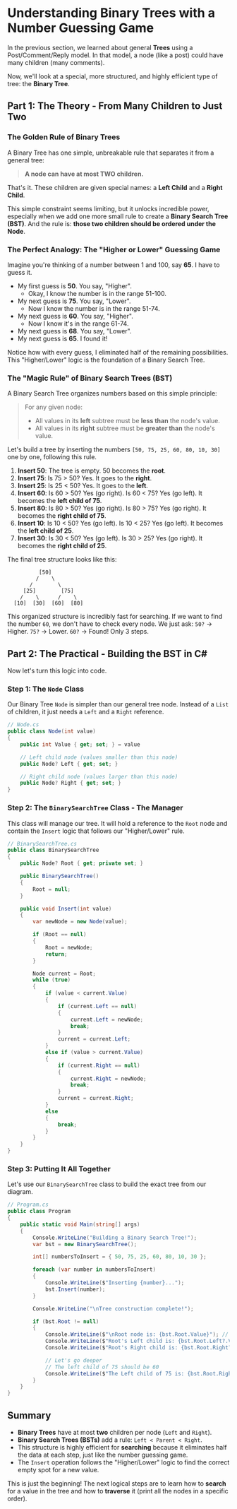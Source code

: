 # Understanding Binary Trees with a Number Guessing Game

In the previous section, we learned about general **Trees** using a Post/Comment/Reply model. In that model, a node (like a post) could have many children (many comments).

Now, we'll look at a special, more structured, and highly efficient type of tree: the **Binary Tree**.

## Part 1: The Theory - From Many Children to Just Two

### The Golden Rule of Binary Trees

A Binary Tree has one simple, unbreakable rule that separates it from a general tree:

> **A node can have at most TWO children.**

That's it. These children are given special names: a **Left Child** and a **Right Child**.

This simple constraint seems limiting, but it unlocks incredible power, especially when we add one more small rule to create a **Binary Search Tree (BST)**.
And the rule is: **those two children should be ordered under the Node**.

### The Perfect Analogy: The "Higher or Lower" Guessing Game

Imagine you're thinking of a number between 1 and 100, say **65**. I have to guess it.

*   My first guess is **50**. You say, "Higher".
    *   Okay, I know the number is in the range 51-100.
*   My next guess is **75**. You say, "Lower".
    *   Now I know the number is in the range 51-74.
*   My next guess is **60**. You say, "Higher".
    *   Now I know it's in the range 61-74.
*   My next guess is **68**. You say, "Lower".
*   My next guess is **65**. I found it!

Notice how with every guess, I eliminated half of the remaining possibilities. This "Higher/Lower" logic is the foundation of a Binary Search Tree.

### The "Magic Rule" of Binary Search Trees (BST)

A Binary Search Tree organizes numbers based on this simple principle:

> For any given node:
> *   All values in its **left** subtree must be **less than** the node's value.
> *   All values in its **right** subtree must be **greater than** the node's value.

Let's build a tree by inserting the numbers `[50, 75, 25, 60, 80, 10, 30]` one by one, following this rule.

1.  **Insert 50**: The tree is empty. 50 becomes the **root**.
2.  **Insert 75**: Is 75 > 50? Yes. It goes to the **right**.
3.  **Insert 25**: Is 25 < 50? Yes. It goes to the **left**.
4.  **Insert 60**: Is 60 > 50? Yes (go right). Is 60 < 75? Yes (go left). It becomes the **left child of 75**.
5.  **Insert 80**: Is 80 > 50? Yes (go right). Is 80 > 75? Yes (go right). It becomes the **right child of 75**.
6.  **Insert 10**: Is 10 < 50? Yes (go left). Is 10 < 25? Yes (go left). It becomes the **left child of 25**.
7.  **Insert 30**: Is 30 < 50? Yes (go left). Is 30 > 25? Yes (go right). It becomes the **right child of 25**.

The final tree structure looks like this:

```
          [50]
         /    \
       /        \
     [25]        [75]
    /    \      /    \
  [10]  [30]  [60]  [80]
```

This organized structure is incredibly fast for searching. If we want to find the number `60`, we don't have to check every node. We just ask:
`50?` -> Higher. `75?` -> Lower. `60?` -> Found! Only 3 steps.

## Part 2: The Practical - Building the BST in C#

Now let's turn this logic into code.

### Step 1: The `Node` Class

Our Binary Tree `Node` is simpler than our general tree node. Instead of a `List` of children, it just needs a `Left` and a `Right` reference.

```csharp
// Node.cs
public class Node(int value)
{
    public int Value { get; set; } = value

    // Left child node (values smaller than this node)
    public Node? Left { get; set; }

    // Right child node (values larger than this node)
    public Node? Right { get; set; }
}
```

### Step 2: The `BinarySearchTree` Class - The Manager

This class will manage our tree. It will hold a reference to the `Root` node and contain the `Insert` logic that follows our "Higher/Lower" rule.

```csharp
// BinarySearchTree.cs
public class BinarySearchTree
{
    public Node? Root { get; private set; }

    public BinarySearchTree()
    {
        Root = null;
    }

    public void Insert(int value)
    {
        var newNode = new Node(value);

        if (Root == null)
        {
            Root = newNode;
            return;
        }

        Node current = Root;
        while (true)
        {
            if (value < current.Value)
            {
                if (current.Left == null)
                {
                    current.Left = newNode;
                    break;
                }
                current = current.Left;
            }
            else if (value > current.Value)
            {
                if (current.Right == null)
                {
                    current.Right = newNode;
                    break;
                }
                current = current.Right;
            }
            else
            {
                break;
            }
        }
    }
}
```

### Step 3: Putting It All Together

Let's use our `BinarySearchTree` class to build the exact tree from our diagram.

```csharp
// Program.cs
public class Program
{
    public static void Main(string[] args)
    {
        Console.WriteLine("Building a Binary Search Tree!");
        var bst = new BinarySearchTree();

        int[] numbersToInsert = { 50, 75, 25, 60, 80, 10, 30 };

        foreach (var number in numbersToInsert)
        {
            Console.WriteLine($"Inserting {number}...");
            bst.Insert(number);
        }

        Console.WriteLine("\nTree construction complete!");

        if (bst.Root != null)
        {
            Console.WriteLine($"\nRoot node is: {bst.Root.Value}"); // Expected: 50
            Console.WriteLine($"Root's Left child is: {bst.Root.Left?.Value}"); // Expected: 25
            Console.WriteLine($"Root's Right child is: {bst.Root.Right?.Value}"); // Expected: 75

            // Let's go deeper
            // The left child of 75 should be 60
            Console.WriteLine($"The Left child of 75 is: {bst.Root.Right?.Left?.Value}"); // Expected: 60
        }
    }
}
```

## Summary

*   **Binary Trees** have at most **two** children per node (`Left` and `Right`).
*   **Binary Search Trees (BSTs)** add a rule: `Left < Parent < Right`.
*   This structure is highly efficient for **searching** because it eliminates half the data at each step, just like the number guessing game.
*   The `Insert` operation follows the "Higher/Lower" logic to find the correct empty spot for a new value.

This is just the beginning! The next logical steps are to learn how to **search** for a value in the tree and how to **traverse** it (print all the nodes in a specific order).

